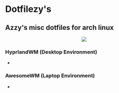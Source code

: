 # Dotfilezy's
## Azzy's misc dotfiles for arch linux


<p align="center">
  <img src="https://github.com/AzzyB/hyprarchy/blob/main/screenshots/arch.png" />
</p>

### HyprlandWM (Desktop Environment)
* 

### AwesomeWM (Laptop Environment)
* 
